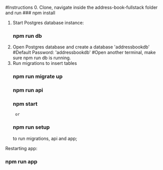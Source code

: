 #Instructions
0. Clone, navigate inside the address-book-fullstack folder and run ### npm install
1. Start Postgres database instance:
	### npm run db
2. Open Postgres database and create a database 'addressbookdb'
	#Default Password: 'addressbookdb'
#Open another terminal, make sure npm run db is running.
4. Run migrations to insert tables
	### npm run migrate up
	### npm run api
	### npm start
		or
	### npm run setup
	to run migrations, api and app;

Restarting app:
 ### npm run app